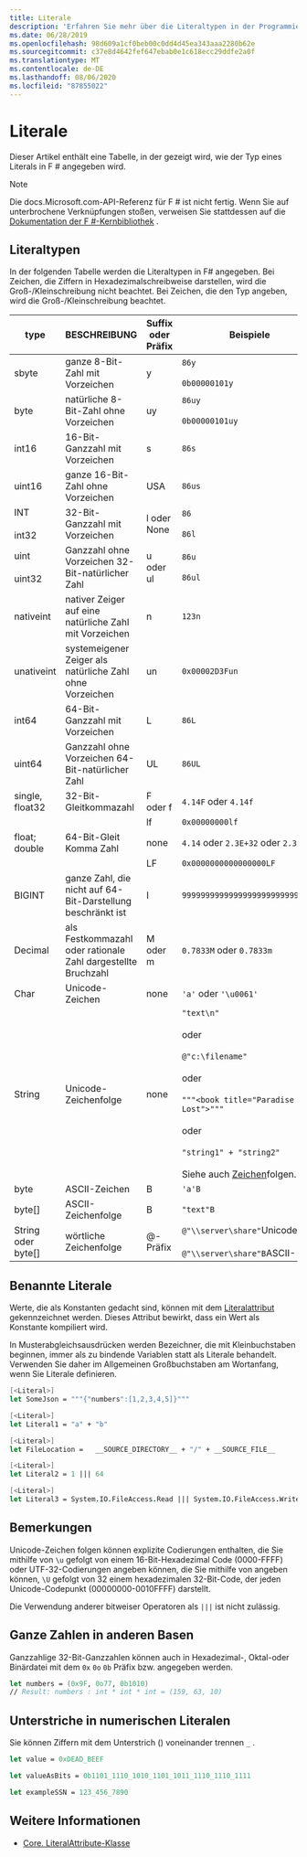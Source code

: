 ```yaml
---
title: Literale
description: 'Erfahren Sie mehr über die Literaltypen in der Programmiersprache F #.'
ms.date: 06/28/2019
ms.openlocfilehash: 98d609a1cf0beb00c0dd4d45ea343aaa2280b62e
ms.sourcegitcommit: c37e8d4642fef647ebab0e1c618ecc29ddfe2a0f
ms.translationtype: MT
ms.contentlocale: de-DE
ms.lasthandoff: 08/06/2020
ms.locfileid: "87855022"
---
```

# <a name="literals"></a>Literale

Dieser Artikel enthält eine Tabelle, in der gezeigt wird, wie der Typ eines Literals in F # angegeben wird.

> [!NOTE]
> Die docs.Microsoft.com-API-Referenz für F # ist nicht fertig. Wenn Sie auf unterbrochene Verknüpfungen stoßen, verweisen Sie stattdessen auf die [Dokumentation der F #-Kernbibliothek](https://fsharp.github.io/fsharp-core-docs/) .

## <a name="literal-types"></a>Literaltypen

In der folgenden Tabelle werden die Literaltypen in F# angegeben. Bei Zeichen, die Ziffern in Hexadezimalschreibweise darstellen, wird die Groß-/Kleinschreibung nicht beachtet. Bei Zeichen, die den Typ angeben, wird die Groß-/Kleinschreibung beachtet.

|type|BESCHREIBUNG|Suffix oder Präfix|Beispiele|
|----|-----------|----------------|--------|
|sbyte|ganze 8-Bit-Zahl mit Vorzeichen|y|`86y`<br /><br />`0b00000101y`|
|byte|natürliche 8-Bit-Zahl ohne Vorzeichen|uy|`86uy`<br /><br />`0b00000101uy`|
|int16|16-Bit-Ganzzahl mit Vorzeichen|s|`86s`|
|uint16|ganze 16-Bit-Zahl ohne Vorzeichen|USA|`86us`|
|INT<br /><br />int32|32-Bit-Ganzzahl mit Vorzeichen|l oder None|`86`<br /><br />`86l`|
|uint<br /><br />uint32|Ganzzahl ohne Vorzeichen 32-Bit-natürlicher Zahl|u oder ul|`86u`<br /><br />`86ul`|
|nativeint|nativer Zeiger auf eine natürliche Zahl mit Vorzeichen|n|`123n`|
|unativeint|systemeigener Zeiger als natürliche Zahl ohne Vorzeichen|un|`0x00002D3Fun`|
|int64|64-Bit-Ganzzahl mit Vorzeichen|L|`86L`|
|uint64|Ganzzahl ohne Vorzeichen 64-Bit-natürlicher Zahl|UL|`86UL`|
|single, float32|32-Bit-Gleitkommazahl|F oder f|`4.14F` oder `4.14f`|
|||lf|`0x00000000lf`|
|float; double|64-Bit-Gleit Komma Zahl|none|`4.14` oder `2.3E+32` oder `2.3e+32`|
|||LF|`0x0000000000000000LF`|
|BIGINT|ganze Zahl, die nicht auf 64-Bit-Darstellung beschränkt ist|I|`9999999999999999999999999999I`|
|Decimal|als Festkommazahl oder rationale Zahl dargestellte Bruchzahl|M oder m|`0.7833M` oder `0.7833m`|
|Char|Unicode-Zeichen|none|`'a'` oder `'\u0061'`|
|String|Unicode-Zeichenfolge|none|`"text\n"`<br /><br />oder<br /><br />`@"c:\filename"`<br /><br />oder<br /><br />`"""<book title="Paradise Lost">"""`<br /><br />oder<br /><br />`"string1" + "string2"`<br /><br />Siehe auch [Zeichen](Strings.md)folgen.|
|byte|ASCII-Zeichen|B|`'a'B`|
|byte[]|ASCII-Zeichenfolge|B|`"text"B`|
|String oder byte[]|wörtliche Zeichenfolge|@-Präfix|`@"\\server\share"`Unicode-<br /><br />`@"\\server\share"B`ASCII-|

## <a name="named-literals"></a>Benannte Literale

Werte, die als Konstanten gedacht sind, können mit dem [Literalattribut](https://msdn.microsoft.com/library/465f36ce-d146-41c0-b425-679c509cd285) gekennzeichnet werden. Dieses Attribut bewirkt, dass ein Wert als Konstante kompiliert wird.

In Musterabgleichsausdrücken werden Bezeichner, die mit Kleinbuchstaben beginnen, immer als zu bindende Variablen statt als Literale behandelt. Verwenden Sie daher im Allgemeinen Großbuchstaben am Wortanfang, wenn Sie Literale definieren.

```fsharp
[<Literal>]
let SomeJson = """{"numbers":[1,2,3,4,5]}"""

[<Literal>]
let Literal1 = "a" + "b"

[<Literal>]
let FileLocation =   __SOURCE_DIRECTORY__ + "/" + __SOURCE_FILE__

[<Literal>]
let Literal2 = 1 ||| 64

[<Literal>]
let Literal3 = System.IO.FileAccess.Read ||| System.IO.FileAccess.Write
```

## <a name="remarks"></a>Bemerkungen

Unicode-Zeichen folgen können explizite Codierungen enthalten, die Sie mithilfe von `\u` gefolgt von einem 16-Bit-Hexadezimal Code (0000-FFFF) oder UTF-32-Codierungen angeben können, die Sie mithilfe von angeben können, `\U` gefolgt von 32 einem hexadezimalen 32-Bit-Code, der jeden Unicode-Codepunkt (00000000-0010FFFF) darstellt.

Die Verwendung anderer bitweiser Operatoren als `|||` ist nicht zulässig.

## <a name="integers-in-other-bases"></a>Ganze Zahlen in anderen Basen

Ganzzahlige 32-Bit-Ganzzahlen können auch in Hexadezimal-, Oktal-oder Binärdatei mit dem `0x` `0o` `0b` Präfix bzw. angegeben werden.

```fsharp
let numbers = (0x9F, 0o77, 0b1010)
// Result: numbers : int * int * int = (159, 63, 10)
```

## <a name="underscores-in-numeric-literals"></a>Unterstriche in numerischen Literalen

Sie können Ziffern mit dem Unterstrich () voneinander trennen `_` .

```fsharp
let value = 0xDEAD_BEEF

let valueAsBits = 0b1101_1110_1010_1101_1011_1110_1110_1111

let exampleSSN = 123_456_7890
```

## <a name="see-also"></a>Weitere Informationen

- [Core. LiteralAttribute-Klasse](https://msdn.microsoft.com/visualfsharpdocs/conceptual/core.literalattribute-class-%5bfsharp%5d)
